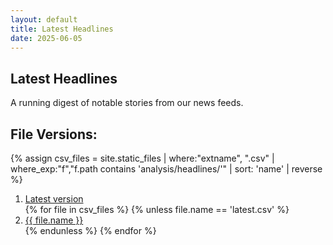 ```yaml
---
layout: default
title: Latest Headlines
date: 2025-06-05
---
```


## Latest Headlines

A running digest of notable stories from our news feeds.

<div id="headline-table"></div>
<script>
document.addEventListener('DOMContentLoaded', function(){
  HeadlinesLister($('#headline-table'));
});
</script>

## File Versions:
{% assign csv_files = site.static_files | where:"extname", ".csv" | where_exp:"f","f.path contains 'analysis/headlines/'" | sort: 'name' | reverse %}
<ol>
  <li><a href="./latest.csv">Latest version</a></li>
  {% for file in csv_files %}
    {% unless file.name == 'latest.csv' %}
  <li><a href="./{{ file.name }}">{{ file.name }}</a></li>
    {% endunless %}
  {% endfor %}
</ol>
